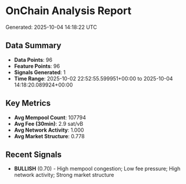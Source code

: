 # OnChain Analysis Report
Generated: 2025-10-04 14:18:22 UTC

## Data Summary
- **Data Points**: 96
- **Feature Points**: 96
- **Signals Generated**: 1
- **Time Range**: 2025-10-02 22:52:55.599951+00:00 to 2025-10-04 14:18:20.089924+00:00

## Key Metrics
- **Avg Mempool Count**: 107794
- **Avg Fee (30min)**: 2.9 sat/vB
- **Avg Network Activity**: 1.000
- **Avg Market Structure**: 0.778

## Recent Signals
- **BULLISH** (0.70) - High mempool congestion; Low fee pressure; High network activity; Strong market structure
